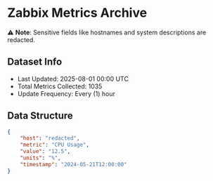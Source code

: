 # Zabbix Metrics Archive

⚠️ **Note**: Sensitive fields like hostnames and system descriptions are redacted.

## Dataset Info
- Last Updated: 2025-08-01 00:00 UTC
- Total Metrics Collected: 1035
- Update Frequency: Every (1) hour

## Data Structure
```json
{
    "host": "redacted",
    "metric": "CPU Usage",
    "value": "12.5",
    "units": "%",
    "timestamp": "2024-05-21T12:00:00"
}
```
